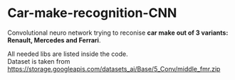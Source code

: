 # Car-make-recognition-CNN
Convolutional neuro network trying to reconise __car make out of 3 variants: Renault, Mercedes and Ferrari__.

All needed libs are listed inside the code.<br/>
Dataset is taken from https://storage.googleapis.com/datasets_ai/Base/5_Conv/middle_fmr.zip

